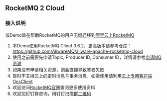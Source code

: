## RocketMQ 2 Cloud
	
### 接入说明
  该Demo旨在帮助RocketMQ的用户无缝迁移到[阿里云上RocketMQ](https://www.aliyun.com/product/ons?spm=5176.8142029.388261.288.65o5Wc)
   
1. 本Demo使用RocketMQ Clinet 3.6.2，更高版本请参考仓库： https://github.com/AliwareMQ/aliware-apache-rocketmq-cloud
2. 使用之前需要先申请Topic, Producer ID, Consumer ID，详情请参考[申请MQ资源](https://help.aliyun.com/document_detail/29536.html?spm=5176.doc29546.2.2.gWIToO)
3. 如果没有申请相关资源，则会直接导致鉴权失败
4. 暂时不支持云上的定时消息与事务消息，如需使用请利用[云上专用客户端OnsClient](https://help.aliyun.com/document_detail/52591.html?spm=5176.doc44711.6.585.khZCA4)
5. 欢迎访问[RocketMQ官网](https://rocketmq.apache.org/)查阅更多使用资料
6. 欢迎加钉钉群咨询，用钉钉扫描[群二维码](http://img3.tbcdn.cn/5476e8b07b923/TB1esD1RFXXXXb4aXXXXXXXXXXX)


	


